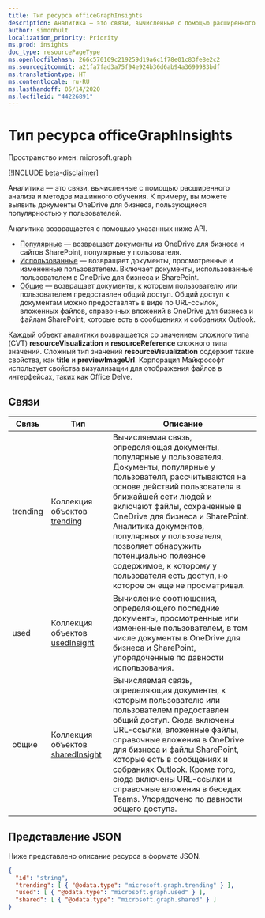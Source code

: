 ```yaml
---
title: Тип ресурса officeGraphInsights
description: Аналитика — это связи, вычисленные с помощью расширенного анализа и методов машинного обучения. К примеру, вы можете выявить документы OneDrive для бизнеса, пользующиеся популярностью у пользователей.
author: simonhult
localization_priority: Priority
ms.prod: insights
doc_type: resourcePageType
ms.openlocfilehash: 266c570169c219259d19a6c1f78e01c83fe8e2c2
ms.sourcegitcommit: a21fa7fad3a75f94e924b36d6ab94a3699983bdf
ms.translationtype: HT
ms.contentlocale: ru-RU
ms.lasthandoff: 05/14/2020
ms.locfileid: "44226891"
---
```

# <a name="officegraphinsights-resource-type"></a>Тип ресурса officeGraphInsights

Пространство имен: microsoft.graph

[!INCLUDE [beta-disclaimer](../../includes/beta-disclaimer.md)]

Аналитика — это связи, вычисленные с помощью расширенного анализа и методов машинного обучения. К примеру, вы можете выявить документы OneDrive для бизнеса, пользующиеся популярностью у пользователей.

Аналитика возвращается с помощью указанных ниже API.

- [Популярные](insights-trending.md) — возвращает документы из OneDrive для бизнеса и сайтов SharePoint, популярные у пользователя.
- [Использованные](insights-used.md) — возвращает документы, просмотренные и измененные пользователем. Включает документы, использованные пользователем в OneDrive для бизнеса и SharePoint.
- [Общие](insights-shared.md) — возвращает документы, к которым пользователю или пользователем предоставлен общий доступ. Общий доступ к документам можно предоставлять в виде по URL-ссылок, вложенных файлов, справочных вложений в OneDrive для бизнеса и файлам SharePoint, которые есть в сообщениях и собраниях Outlook.

Каждый объект аналитики возвращается со значением сложного типа (CVT) **resourceVisualization** и **resourceReference** сложного типа значений. Сложный тип значений **resourceVisualization** содержит такие свойства, как **title** и **previewImageUrl**. Корпорация Майкрософт использует свойства визуализации для отображения файлов в интерфейсах, таких как Office Delve.

## <a name="relationships"></a>Связи

| Связь      | Тип          | Описание  |
| ------------- |---------------| -------------|
| trending      | Коллекция объектов [trending](insights-trending.md)       | Вычисляемая связь, определяющая документы, популярные у пользователя. Документы, популярные у пользователя, рассчитываются на основе действий пользователя в ближайшей сети людей и включают файлы, сохраненные в OneDrive для бизнеса и SharePoint. Аналитика документов, популярных у пользователя, позволяет обнаружить потенциально полезное содержимое, к которому у пользователя есть доступ, но которое он еще не просматривал.|
| used      | Коллекция объектов [usedInsight](insights-used.md)        | Вычисление соотношения, определяющего последние документы, просмотренные или измененные пользователем, в том числе документы в OneDrive для бизнеса и SharePoint, упорядоченные по давности использования.|
| общие        | Коллекция объектов [sharedInsight](insights-shared.md)        | Вычисляемая связь, определяющая документы, к которым пользователю или пользователем предоставлен общий доступ. Сюда включены URL-ссылки, вложенные файлы, справочные вложения в OneDrive для бизнеса и файлы SharePoint, которые есть в сообщениях и собраниях Outlook. Кроме того, сюда включены URL-ссылки и справочные вложения в беседах Teams. Упорядочено по давности общего доступа.|

## <a name="json-representation"></a>Представление JSON

Ниже представлено описание ресурса в формате JSON.
<!-- {
  "blockType": "resource",
  "keyProperty":"id",
  "baseType":"microsoft.graph.entity",
  "optionalProperties": [
    "trending",
    "used",
    "shared"
  ],
  "@odata.type": "microsoft.graph.officeGraphInsights"
}-->

```json
{
  "id": "string",
  "trending": [ { "@odata.type": "microsoft.graph.trending" } ],
  "used": [ { "@odata.type": "microsoft.graph.used" } ],
  "shared": [ { "@odata.type": "microsoft.graph.shared" } ]
}
```
